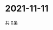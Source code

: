 # 2021-11-11
  共 0条

  <!-- BEGIN -->
  <!-- 最后更新时间Thu Nov 11 2021 02:20:00 GMT+0000 (Coordinated Universal Time) -->
  
  <!-- END -->
  
  